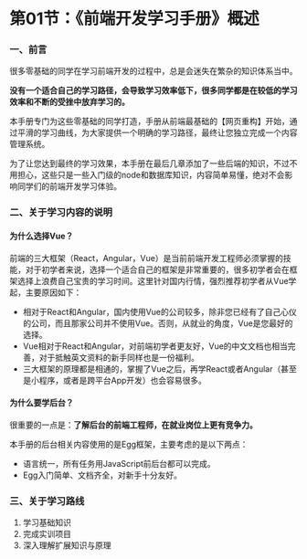 # 第01节：《前端开发学习手册》概述

### 一、前言

很多零基础的同学在学习前端开发的过程中，总是会迷失在繁杂的知识体系当中。

**没有一个适合自己的学习路径，会导致学习效率低下，很多同学都是在较低的学习效率和不断的受挫中放弃学习的。**

本手册专门为这些零基础的同学打造，手册从前端最基础的【网页重构】开始，通过平滑的学习曲线，为大家提供一个明确的学习路径，最终让您独立完成一个内容管理系统。

为了让您达到最终的学习效果，本手册在最后几章添加了一些后端的知识，不过不用担心，这些只是一些入门级的node和数据库知识，内容简单易懂，绝对不会影响同学们的前端开发学习体验。

### 二、关于学习内容的说明

#### 为什么选择Vue？

前端的三大框架（React，Angular，Vue）是当前前端开发工程师必须掌握的技能，对于初学者来说，选择一个适合自己的框架是非常重要的，很多初学者会在框架选择上浪费自己宝贵的学习时间。这里针对国内行情，强烈推荐初学者从Vue学起，主要原因如下：

* 相对于React和Angular，国内使用Vue的公司较多，除非您已经有了自己心仪的公司，而且那家公司并不使用Vue。否则，从就业的角度，Vue是您最好的选择。
* Vue相对于React和Angular，对前端初学者更友好，Vue的中文文档也相当完善，对于抵触英文资料的新手同样也是一份福利。
* 三大框架的原理都是相通的，掌握了Vue之后，再学React或者Angular（甚至是小程序，或者是跨平台App开发）也会容易很多。

#### 为什么要学后台？

很重要的一点是：**了解后台的前端工程师，在就业岗位上更有竞争力。**

本手册的后台相关内容使用的是Egg框架，主要考虑的是以下两点：

* 语言统一，所有任务用JavaScript前后台都可以完成。
* Egg入门简单、文档齐全，对新手十分友好。

### 三、关于学习路线

1. 学习基础知识
2. 完成实训项目
3. 深入理解扩展知识与原理




